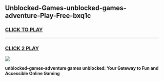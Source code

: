 
## Unblocked-Games-unblocked-games-adventure-Play-Free-bxq1c
<h3>
<a href="https://premium76.site?title=unblocked-games-adventure&ref=18A">CLICK TO PLAY</a></h3>
<hr>

<h3>
<a href="https://premium76.site?title=unblocked-games-adventure&ref=18A">CLICK 2 PLAY</a>
  
</h3>

<a href="https://premium76.site?title=unblocked-games-adventure&ref=18A"><img src="https://clearcache.store/games.png"></a>


**unblocked-games-adventure games unblocked: Your Gateway to Fun and Accessible Online Gaming**
